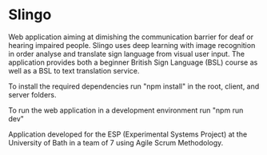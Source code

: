 # Slingo

Web application aiming at dimishing the communication barrier for deaf or hearing impaired people. Slingo uses deep learning with image recognition in order analyse and translate sign language from visual user input. The application provides both a beginner British Sign Language (BSL) course as well as a BSL to text translation service.

To install the required dependencies run "npm install" in the root, client, and server folders.

To run the web application in a development environment run "npm run dev"


Application developed for the ESP (Experimental Systems Project) at the University of Bath in a team of 7 using Agile Scrum Methodology.
